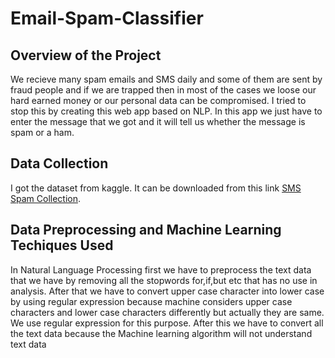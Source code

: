 # Email-Spam-Classifier
## Overview of the Project
We recieve many spam emails and SMS daily and some of them are sent by fraud people and if we are trapped then in most of the cases we loose our hard earned money or our personal data can be 
compromised. I tried to stop this by creating this web app based on NLP. In this app we just have to enter the message that we got and it will tell us whether the message is spam 
or a ham.

## Data Collection
I got the dataset from kaggle. It can be downloaded from this link [SMS Spam Collection](https://www.kaggle.com/uciml/sms-spam-collection-dataset).

## Data Preprocessing and Machine Learning Techiques Used
In Natural Language Processing first we have to preprocess the text data that we have by removing all the  stopwords for,if,but etc that has no use in analysis. After that we have
to convert upper case character into lower case by using regular expression because machine considers upper case characters and lower case characters differently but actually they 
are same. We use regular expression for this purpose. After this we have to convert all the text data because the Machine learning algorithm will not understand text data



